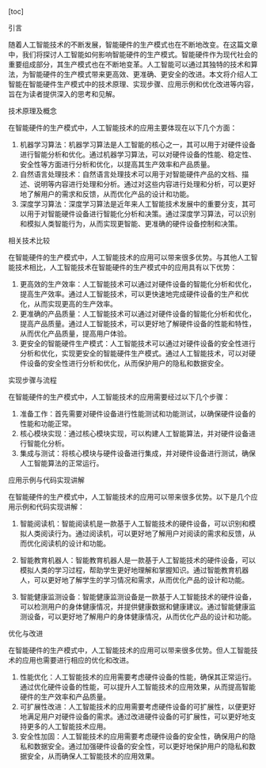 
[toc]                    
                
                
引言

随着人工智能技术的不断发展，智能硬件的生产模式也在不断地改变。在这篇文章中，我们将探讨人工智能如何影响智能硬件的生产模式。智能硬件作为现代社会的重要组成部分，其生产模式也在不断地变革。人工智能可以通过其独特的技术和算法，为智能硬件的生产模式带来更高效、更准确、更安全的改进。本文将介绍人工智能在智能硬件生产模式中的技术原理、实现步骤、应用示例和优化改进等内容，旨在为读者提供深入的思考和见解。

技术原理及概念

在智能硬件的生产模式中，人工智能技术的应用主要体现在以下几个方面：

1. 机器学习算法：机器学习算法是人工智能的核心之一，其可以用于对硬件设备进行智能分析和优化。通过机器学习算法，可以对硬件设备的性能、稳定性、安全性等方面进行分析和优化，以提高其生产效率和产品质量。
2. 自然语言处理技术：自然语言处理技术可以用于对智能硬件产品的文档、描述、说明等内容进行处理和分析。通过对这些内容进行处理和分析，可以更好地了解用户的需求和反馈，从而优化产品的设计和功能。
3. 深度学习算法：深度学习算法是近年来人工智能技术发展中的重要分支，其可以用于对智能硬件设备进行智能化分析和决策。通过深度学习算法，可以识别和模拟人类智能行为，从而实现更智能、更准确的硬件设备控制和决策。

相关技术比较

在智能硬件的生产模式中，人工智能技术的应用可以带来很多优势。与其他人工智能技术相比，人工智能技术在智能硬件的生产模式中的应用具有以下优势：

1. 更高效的生产效率：人工智能技术可以通过对硬件设备的智能化分析和优化，提高生产效率。通过人工智能技术，可以更快速地完成硬件设备的生产和优化，从而实现更高的生产效率。
2. 更准确的产品质量：人工智能技术可以通过对硬件设备的智能化分析和优化，提高产品质量。通过人工智能技术，可以更好地了解硬件设备的性能和特性，从而优化产品质量，提高用户体验。
3. 更安全的智能硬件生产模式：人工智能技术可以通过对硬件设备的安全性进行分析和优化，实现更安全的智能硬件生产模式。通过人工智能技术，可以对硬件设备的安全性进行分析和优化，从而保护用户的隐私和数据安全。

实现步骤与流程

在智能硬件的生产模式中，人工智能技术的应用需要经过以下几个步骤：

1. 准备工作：首先需要对硬件设备进行性能测试和功能测试，以确保硬件设备的性能和功能正常。
2. 核心模块实现：通过核心模块实现，可以构建人工智能算法，并对硬件设备进行智能化分析。
3. 集成与测试：将核心模块与硬件设备进行集成，并对硬件设备进行测试，确保人工智能算法的正常运行。

应用示例与代码实现讲解

在智能硬件的生产模式中，人工智能技术的应用可以带来很多优势。以下是几个应用示例和代码实现讲解：

1. 智能阅读机：智能阅读机是一款基于人工智能技术的硬件设备，可以识别和模拟人类阅读行为。通过阅读机，可以更好地了解用户对阅读的需求和反馈，从而优化阅读机的设计和功能。

2. 智能教育机器人：智能教育机器人是一款基于人工智能技术的硬件设备，可以模拟人类的学习过程，帮助学生更好地理解和掌握知识。通过智能教育机器人，可以更好地了解学生的学习情况和需求，从而优化产品的设计和功能。

3. 智能健康监测设备：智能健康监测设备是一款基于人工智能技术的硬件设备，可以检测用户的身体健康情况，并提供健康数据和健康建议。通过智能健康监测设备，可以更好地了解用户的身体健康情况，从而优化产品的设计和功能。


优化与改进

在智能硬件的生产模式中，人工智能技术的应用可以带来很多优势。但人工智能技术的应用也需要进行相应的优化和改进。

1. 性能优化：人工智能技术的应用需要考虑硬件设备的性能，确保其正常运行。通过优化硬件设备的性能，可以提升人工智能技术的应用效果，从而提高智能硬件的生产效率和产品质量。
2. 可扩展性改进：人工智能技术的应用需要考虑硬件设备的可扩展性，以便更好地满足用户对硬件设备的需求。通过改进硬件设备的可扩展性，可以更好地支持更多的人工智能技术应用。
3. 安全性加固：人工智能技术的应用需要考虑硬件设备的安全性，确保用户的隐私和数据安全。通过加强硬件设备的安全性，可以更好地保护用户的隐私和数据安全，从而确保人工智能技术的应用效果。


